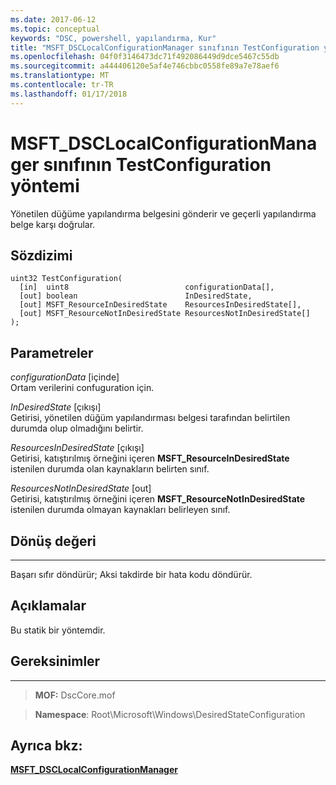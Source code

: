 ```yaml
---
ms.date: 2017-06-12
ms.topic: conceptual
keywords: "DSC, powershell, yapılandırma, Kur"
title: "MSFT_DSCLocalConfigurationManager sınıfının TestConfiguration yöntemi"
ms.openlocfilehash: 04f0f3146473dc71f492086449d9dce5467c55db
ms.sourcegitcommit: a444406120e5af4e746cbbc0558fe89a7e78aef6
ms.translationtype: MT
ms.contentlocale: tr-TR
ms.lasthandoff: 01/17/2018
---
```

# <a name="testconfiguration-method-of-the-msftdsclocalconfigurationmanager-class"></a>MSFT_DSCLocalConfigurationManager sınıfının TestConfiguration yöntemi

Yönetilen düğüme yapılandırma belgesini gönderir ve geçerli yapılandırma belge karşı doğrular.

<a name="syntax"></a>Sözdizimi
------

```mof
uint32 TestConfiguration(
  [in]  uint8                          configurationData[],
  [out] boolean                        InDesiredState,
  [out] MSFT_ResourceInDesiredState    ResourcesInDesiredState[],
  [out] MSFT_ResourceNotInDesiredState ResourcesNotInDesiredState[]
);
```

<a name="parameters"></a>Parametreler
----------

*configurationData* \[içinde\]  
Ortam verilerini confuguration için.

*InDesiredState* \[çıkışı\]  
Getirisi, yönetilen düğüm yapılandırması belgesi tarafından belirtilen durumda olup olmadığını belirtir.

*ResourcesInDesiredState* \[çıkışı\]  
Getirisi, katıştırılmış örneğini içeren **MSFT_ResourceInDesiredState** istenilen durumda olan kaynakların belirten sınıf.

*ResourcesNotInDesiredState* \[out\]  
Getirisi, katıştırılmış örneğini içeren **MSFT_ResourceNotInDesiredState** istenilen durumda olmayan kaynakları belirleyen sınıf.

## <a name="return-value"></a>Dönüş değeri
------------

Başarı sıfır döndürür; Aksi takdirde bir hata kodu döndürür.

## <a name="remarks"></a>Açıklamalar

Bu statik bir yöntemdir.

## <a name="requirements"></a>Gereksinimler
------------
>**MOF:** DscCore.mof

>**Namespace**: Root\Microsoft\Windows\DesiredStateConfiguration


## <a name="see-also"></a>Ayrıca bkz:


[**MSFT_DSCLocalConfigurationManager**](msft-dsclocalconfigurationmanager.md)


 

 



